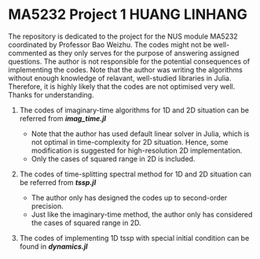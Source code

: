 # MA5232 Project 1 HUANG LINHANG
The repository is dedicated to the project for the NUS module MA5232 coordinated by Professor Bao Weizhu. The codes might not be well-commented as they only serves for the purpose of answering assigned questions. The author is not responsible for the potential consequences of implementing the codes. Note that the author was writing the algorithms without enough knowledge of relavant, well-studied libraries in Julia. Therefore, it is highly likely that the codes are not optimised very well. Thanks for understanding.

1. The codes of imaginary-time algorithms for 1D and 2D situation can be referred from ***imag_time.jl***
   - Note that the author has used default linear solver in Julia, which is not optimal in time-complexity for 2D situation. Hence, some modification is suggested for high-resolution 2D implementation.
   - Only the cases of squared range in 2D is included.

2. The codes of time-splitting spectral method for 1D and 2D situation can be referred from ***tssp.jl***
   - The author only has designed the codes up to second-order precision.
   - Just like the imaginary-time method, the author only has considered the cases of squared range in 2D.

3. The codes of implementing 1D tssp with special initial condition can be found in ***dynamics.jl***
